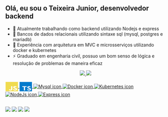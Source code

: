 ## Olá, eu sou o Teixeira Junior, desenvolvedor backend

- 🔭 Atualmente trabalhando como backend utilizando Nodejs e express
- 🌱 Bancos de dados relacionais utilizando sintaxe sql (mysql, postgres e mariadb)
- 💬 Experiência com arquitetura em MVC e microsserviços utilizando docker e kubernetes
- ⚡ Graduado em engenharia civil, possuo um bom senso de lógica e resolução de problemas de maneira 
eficaz

<div align="center">
  <a href="https://github.com/Teixeirajr">
  <img height="180em" src="https://github-readme-stats.vercel.app/api?username=Teixeirajr&show_icons=true&theme=tokyonight&include_all_commits=true&count_private=true"/>
  <img height="180em" src="https://github-readme-stats.vercel.app/api/top-langs/?username=Teixeirajr&layout=compact&langs_count=7&theme=tokyonight"/>
</div>
<div style="display: inline_block"><br>

  <img align="center" alt="Js icon" height="30" width="40" src="https://raw.githubusercontent.com/devicons/devicon/master/icons/javascript/javascript-plain.svg">
  <img align="center" alt="Ts icon" height="30" width="40" src="https://raw.githubusercontent.com/devicons/devicon/master/icons/typescript/typescript-plain.svg">
  <img align="center" alt="Mysql icon" height="30" width="40" src="https://cdn.jsdelivr.net/gh/devicons/devicon/icons/mysql/mysql-original-wordmark.svg">
  <img align="center" alt="Docker icon" height="30" width="40" src="https://cdn.jsdelivr.net/gh/devicons/devicon/icons/docker/docker-original-wordmark.svg">
  <img align="center" alt="Kubernetes icon" height="30" width="40" src="https://cdn.jsdelivr.net/gh/devicons/devicon/icons/kubernetes/kubernetes-plain-wordmark.svg">
  <img align="center" alt="NodeJs icon" height="30" width="40" src="https://cdn.jsdelivr.net/gh/devicons/devicon/icons/nodejs/nodejs-original.svg">
  <img align="center" alt="Express icon" height="30" width="40" src="https://cdn.jsdelivr.net/gh/devicons/devicon/icons/express/express-original-wordmark.svg" />
</div>

  ##

<div>
  <a href="mailto:teixeirajunior1710@gmail.com"><img src="https://img.shields.io/badge/-Gmail-%23333?style=for-the-badge&logo=gmail&logoColor=white" target="_blank"></a>
  <a href="https://t.me/Teixeirajunior1710"><img src="https://img.shields.io/badge/Telegram-2CA5E0?style=for-the-badge&logo=telegram&logoColor=white" target="_blank"></a>
  <a href="https://www.linkedin.com/in/teixeirajr/" target="_blank"><img src="https://img.shields.io/badge/-LinkedIn-%230077B5?style=for-the-badge&logo=linkedin&logoColor=white" target="_blank"></a> 
  <a href="https://teixeirajr.dev" target="_blank"><img src="https://img.shields.io/badge/website-000000?style=for-the-badge&logo=About.me&logoColor=white" target="_blank"></a>
  
</div>